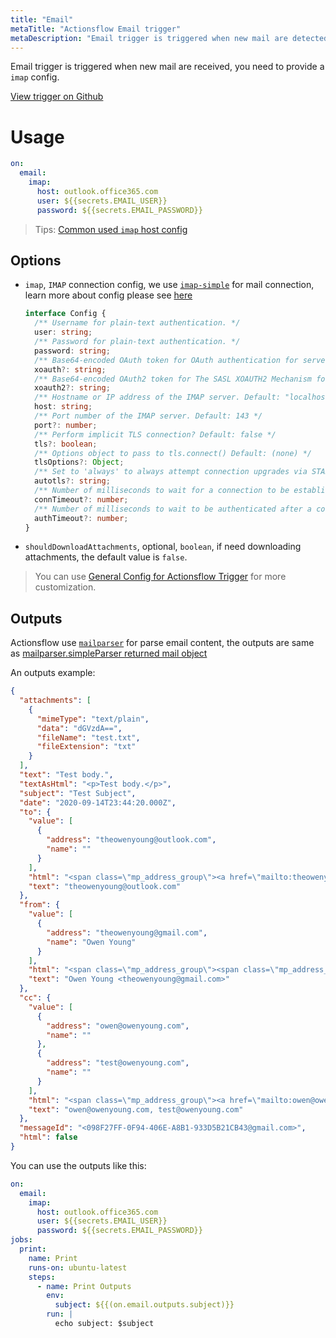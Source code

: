 ```yaml
---
title: "Email"
metaTitle: "Actionsflow Email trigger"
metaDescription: "Email trigger is triggered when new mail are detected."
---
```


Email trigger is triggered when new mail are received, you need to provide a `imap` config.

[View trigger on Github](https://github.com/actionsflow/actionsflow/blob/master/packages/actionsflow/src/triggers/email.ts)

# Usage

```yaml
on:
  email:
    imap:
      host: outlook.office365.com
      user: ${{secrets.EMAIL_USER}}
      password: ${{secrets.EMAIL_PASSWORD}}
```

> Tips: [Common used `imap` host config](https://support.microsoft.com/en-us/office/pop-and-imap-email-settings-for-outlook-8361e398-8af4-4e97-b147-6c6c4ac95353)

## Options

- `imap`, `IMAP` connection config, we use [`imap-simple`](https://github.com/chadxz/imap-simple) for mail connection, learn more about config please see [here](https://github.com/chadxz/imap-simple)

  ```typescript
  interface Config {
    /** Username for plain-text authentication. */
    user: string;
    /** Password for plain-text authentication. */
    password: string;
    /** Base64-encoded OAuth token for OAuth authentication for servers that support it (See Andris Reinman's xoauth.js module to help generate this string). */
    xoauth?: string;
    /** Base64-encoded OAuth2 token for The SASL XOAUTH2 Mechanism for servers that support it (See Andris Reinman's xoauth2 module to help generate this string). */
    xoauth2?: string;
    /** Hostname or IP address of the IMAP server. Default: "localhost" */
    host: string;
    /** Port number of the IMAP server. Default: 143 */
    port?: number;
    /** Perform implicit TLS connection? Default: false */
    tls?: boolean;
    /** Options object to pass to tls.connect() Default: (none) */
    tlsOptions?: Object;
    /** Set to 'always' to always attempt connection upgrades via STARTTLS, 'required' only if upgrading is required, or 'never' to never attempt upgrading. Default: 'never' */
    autotls?: string;
    /** Number of milliseconds to wait for a connection to be established. Default: 10000 */
    connTimeout?: number;
    /** Number of milliseconds to wait to be authenticated after a connection has been established. Default: 5000 */
    authTimeout?: number;
  }
  ```

- `shouldDownloadAttachments`, optional, `boolean`, if need downloading attachments, the default value is `false`.

> You can use [General Config for Actionsflow Trigger](/docs/workflow.md#ontrigger_nameconfig) for more customization.

## Outputs

Actionsflow use [`mailparser`](https://github.com/nodemailer/mailparser) for parse email content, the outputs are same as [mailparser.simpleParser returned mail object](https://nodemailer.com/extras/mailparser/#mail-object)

An outputs example:

```json
{
  "attachments": [
    {
      "mimeType": "text/plain",
      "data": "dGVzdA==",
      "fileName": "test.txt",
      "fileExtension": "txt"
    }
  ],
  "text": "Test body.",
  "textAsHtml": "<p>Test body.</p>",
  "subject": "Test Subject",
  "date": "2020-09-14T23:44:20.000Z",
  "to": {
    "value": [
      {
        "address": "theowenyoung@outlook.com",
        "name": ""
      }
    ],
    "html": "<span class=\"mp_address_group\"><a href=\"mailto:theowenyoung@outlook.com\" class=\"mp_address_email\">theowenyoung@outlook.com</a></span>",
    "text": "theowenyoung@outlook.com"
  },
  "from": {
    "value": [
      {
        "address": "theowenyoung@gmail.com",
        "name": "Owen Young"
      }
    ],
    "html": "<span class=\"mp_address_group\"><span class=\"mp_address_name\">Owen Young</span> &lt;<a href=\"mailto:theowenyoung@gmail.com\" class=\"mp_address_email\">theowenyoung@gmail.com</a>&gt;</span>",
    "text": "Owen Young <theowenyoung@gmail.com>"
  },
  "cc": {
    "value": [
      {
        "address": "owen@owenyoung.com",
        "name": ""
      },
      {
        "address": "test@owenyoung.com",
        "name": ""
      }
    ],
    "html": "<span class=\"mp_address_group\"><a href=\"mailto:owen@owenyoung.com\" class=\"mp_address_email\">owen@owenyoung.com</a></span>, <span class=\"mp_address_group\"><a href=\"mailto:test@owenyoung.com\" class=\"mp_address_email\">test@owenyoung.com</a></span>",
    "text": "owen@owenyoung.com, test@owenyoung.com"
  },
  "messageId": "<098F27FF-0F94-406E-A8B1-933D5B21CB43@gmail.com>",
  "html": false
}
```

You can use the outputs like this:

```yaml
on:
  email:
    imap:
      host: outlook.office365.com
      user: ${{secrets.EMAIL_USER}}
      password: ${{secrets.EMAIL_PASSWORD}}
jobs:
  print:
    name: Print
    runs-on: ubuntu-latest
    steps:
      - name: Print Outputs
        env:
          subject: ${{(on.email.outputs.subject)}}
        run: |
          echo subject: $subject
```
